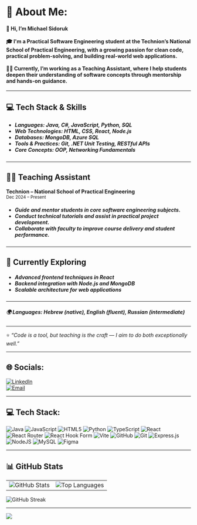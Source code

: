 # 💫 About Me:

<h4>
👋 Hi, I’m Michael Sidoruk<br><br>
🎓 I'm a Practical Software Engineering student at the Technion’s National School of Practical Engineering, with a growing passion for clean code, practical problem-solving, and building real-world web applications.<br><br>
👨‍🏫 Currently, I’m working as a Teaching Assistant, where I help students deepen their understanding of software concepts through mentorship and hands-on guidance.
</h4>

---

## 💻 Tech Stack & Skills

<h5>

- <b>Languages:</b> Java, C#, JavaScript, Python, SQL  
- <b>Web Technologies:</b> HTML, CSS, React, Node.js  
- <b>Databases:</b> MongoDB, Azure SQL  
- <b>Tools & Practices:</b> Git, .NET Unit Testing, RESTful APIs  
- <b>Core Concepts:</b> OOP, Networking Fundamentals  

</h5>

---

## 👨‍🏫 Teaching Assistant  
**Technion – National School of Practical Engineering**  
<small>Dec 2024 – Present</small>  

<h5>

- Guide and mentor students in core software engineering subjects.  
- Conduct technical tutorials and assist in practical project development.  
- Collaborate with faculty to improve course delivery and student performance.

</h5>

---

## 🌱 Currently Exploring

<h5>

- Advanced frontend techniques in React  
- Backend integration with Node.js and MongoDB  
- Scalable architecture for web applications  

</h5>

---

<h5>
🌍 Languages: Hebrew (native), English (fluent), Russian (intermediate)
</h5>

---

⭐ <i>“Code is a tool, but teaching is the craft — I aim to do both exceptionally well.”</i>

---

## 🌐 Socials:

[![LinkedIn](https://img.shields.io/badge/LinkedIn-%230077B5.svg?logo=linkedin&logoColor=white)](https://www.linkedin.com/in/michael-sidoruk-0b901330b/)  
[![Email](https://img.shields.io/badge/Email-D14836?logo=gmail&logoColor=white)](mailto:sidorukmichael@gmail.com)

---

## 💻 Tech Stack:

![Java](https://img.shields.io/badge/java-%23ED8B00.svg?style=for-the-badge&logo=openjdk&logoColor=white)
![JavaScript](https://img.shields.io/badge/javascript-%23323330.svg?style=for-the-badge&logo=javascript&logoColor=%23F7DF1E)
![HTML5](https://img.shields.io/badge/html5-%23E34F26.svg?style=for-the-badge&logo=html5&logoColor=white)
![Python](https://img.shields.io/badge/python-3670A0?style=for-the-badge&logo=python&logoColor=ffdd54)
![TypeScript](https://img.shields.io/badge/typescript-%23007ACC.svg?style=for-the-badge&logo=typescript&logoColor=white)
![React](https://img.shields.io/badge/react-%2320232a.svg?style=for-the-badge&logo=react&logoColor=%2361DAFB)
![React Router](https://img.shields.io/badge/React_Router-CA4245?style=for-the-badge&logo=react-router&logoColor=white)
![React Hook Form](https://img.shields.io/badge/React%20Hook%20Form-%23EC5990.svg?style=for-the-badge&logo=reacthookform&logoColor=white)
![Vite](https://img.shields.io/badge/vite-%23646CFF.svg?style=for-the-badge&logo=vite&logoColor=white)
![GitHub](https://img.shields.io/badge/github-%23121011.svg?style=for-the-badge&logo=github&logoColor=white)
![Git](https://img.shields.io/badge/git-%23F05033.svg?style=for-the-badge&logo=git&logoColor=white)
![Express.js](https://img.shields.io/badge/express.js-%23404d59.svg?style=for-the-badge&logo=express&logoColor=%2361DAFB)
![NodeJS](https://img.shields.io/badge/node.js-6DA55F?style=for-the-badge&logo=node.js&logoColor=white)
![MySQL](https://img.shields.io/badge/mysql-4479A1.svg?style=for-the-badge&logo=mysql&logoColor=white)
![Figma](https://img.shields.io/badge/figma-%23F24E1E.svg?style=for-the-badge&logo=figma&logoColor=white)

---

## 📊 GitHub Stats

<table>
  <tr>
    <td>
      <img src="https://github-readme-stats.vercel.app/api?username=MishkaSid&show_icons=true&theme=react&hide_border=false&count_private=true" alt="GitHub Stats" />
    </td>
    <td>
      <img src="https://github-readme-stats.vercel.app/api/top-langs/?username=MishkaSid&layout=compact&theme=react&hide_border=false" alt="Top Languages" />
    </td>
  </tr>
</table>

<img src="https://streak-stats.demolab.com?user=MishkaSid&theme=react&hide_border=false" alt="GitHub Streak" />

---

[![](https://visitcount.itsvg.in/api?id=MishkaSid&icon=0&color=1)](https://visitcount.itsvg.in)
